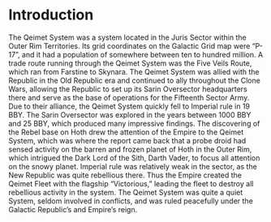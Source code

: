 # Introduction

The Qeimet System was a system located in the Juris Sector within the Outer Rim Territories.
Its grid coordinates on the Galactic Grid map were “P-17”, and it had a population of somewhere between ten to hundred million.
A trade route running through the Qeimet System was the Five Veils Route, which ran from Farstine to Skynara.
The Qeimet System was allied with the Republic in the Old Republic era and continued to ally throughout the Clone Wars, allowing the Republic to set up its Sarin Oversector headquarters there and serve as the base of operations for the Fifteenth Sector Army.
Due to their alliance, the Qeimet System quickly fell to Imperial rule in 19 BBY.
The Sarin Oversector was explored in the years between 1000 BBY and 25 BBY, which produced many impressive findings.
The discovering of the Rebel base on Hoth drew the attention of the Empire to the Qeimet System, which was where the report came back that a probe droid had sensed activity on the barren and frozen planet of Hoth in the Outer Rim, which intrigued the Dark Lord of the Sith, Darth Vader, to focus all attention on the snowy planet.
Imperial rule was relatively weak in the sector, as the New Republic was quite rebellious there.
Thus the Empire created the Qeimet Fleet with the flagship “Victorious,” leading the fleet to destroy all rebellious activity in the system.
The Qeimet System was quite a quiet System, seldom involved in conflicts, and was ruled peacefully under the Galactic Republic’s and Empire’s reign.
